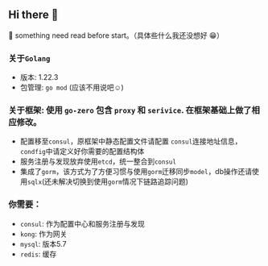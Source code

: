 ## Hi there 👋

<!--

**Here are some ideas to get you started:**

🙋‍♀️ A short introduction - what is your organization all about?
🌈 Contribution guidelines - how can the community get involved?
👩‍💻 Useful resources - where can the community find your docs? Is there anything else the community should know?
🍿 Fun facts - what does your team eat for breakfast?
🧙 Remember, you can do mighty things with the power of [Markdown](https://docs.github.com/github/writing-on-github/getting-started-with-writing-and-formatting-on-github/basic-writing-and-formatting-syntax)
-->
🌈  something need read before start。（具体些什么我还没想好 😁）

### 关于`Golang`
* 版本: 1.22.3
* 包管理: `go mod` (应该不用说吧☺️)

### 关于框架: 使用 `go-zero` 包含 `proxy` 和 `serivice`. 在框架基础上做了相应修改。
* 配置移至`consul`，原框架中静态配置文件请配置 `consul`连接地址信息，`condfig`中请定义好你需要的配置结构体
* 服务注册与发现放弃使用`etcd`，统一整合到`consul`
* 集成了`gorm`，该方式为了方便习惯与使用`gorm`迁移同步`model`，db操作还请使用`sqlx`(还未解决切换到使用`gorm`情况下链路追踪问题)

### 你需要：
* `consul`: 作为配置中心和服务注册与发现
* `kong`: 作为网关
* `mysql`: 版本5.7
* `redis`: 缓存
